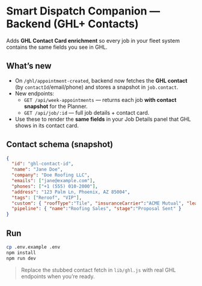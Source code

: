 # Smart Dispatch Companion — Backend (GHL+ Contacts)

Adds **GHL Contact Card enrichment** so every job in your fleet system contains the same fields you see in GHL.

## What’s new
- On `/ghl/appointment-created`, backend now fetches the **GHL contact** (by `contactId`/email/phone) and stores a snapshot in `job.contact`.
- New endpoints:
  - `GET /api/week-appointments` — returns each job **with contact snapshot** for the Planner.
  - `GET /api/job/:id` — full job details + contact card.
- Use these to render the **same fields** in your Job Details panel that GHL shows in its contact card.

## Contact schema (snapshot)
```json
{
  "id": "ghl-contact-id",
  "name": "Jane Doe",
  "company": "Doe Roofing LLC",
  "emails": ["jane@example.com"],
  "phones": ["+1 (555) 010-2000"],
  "address": "123 Palm Ln, Phoenix, AZ 85004",
  "tags": ["Reroof", "VIP"],
  "custom": { "roofType":"Tile", "insuranceCarrier":"ACME Mutual", "leadSource":"Web" },
  "pipeline": { "name":"Roofing Sales", "stage":"Proposal Sent" }
}
```

## Run
```bash
cp .env.example .env
npm install
npm run dev
```

> Replace the stubbed contact fetch in `lib/ghl.js` with real GHL endpoints when you’re ready.
